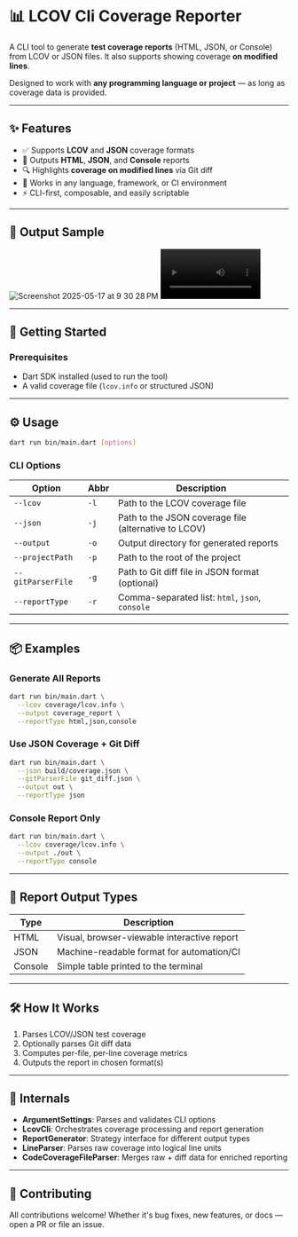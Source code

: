 
# 📊 LCOV Cli Coverage Reporter

A CLI tool to generate **test coverage reports** (HTML, JSON, or Console) from LCOV or JSON files. It also supports showing coverage **on modified lines**.

Designed to work with **any programming language or project** — as long as coverage data is provided.

---

## ✨ Features

- ✅ Supports **LCOV** and **JSON** coverage formats
- 📄 Outputs **HTML**, **JSON**, and **Console** reports
- 🔍 Highlights **coverage on modified lines** via Git diff
- 🧩 Works in any language, framework, or CI environment
- ⚡ CLI-first, composable, and easily scriptable

---

## 📸 Output Sample

![Screenshot 2025-05-17 at 9 30 28 PM](https://github.com/user-attachments/assets/16cca79b-dbd1-4847-beca-175f0aa6be4a)
<video src='https://github.com/user-attachments/assets/54bfbeb0-9de4-4607-875e-ea3c9073bb3f' width=180/>

---

## 🚀 Getting Started

### Prerequisites

- Dart SDK installed (used to run the tool)
- A valid coverage file (`lcov.info` or structured JSON)

---

## ⚙️ Usage

```bash
dart run bin/main.dart [options]
```

### CLI Options

| Option            | Abbr | Description                                          |
| ----------------- | ---- | ---------------------------------------------------- |
| `--lcov`          | `-l` | Path to the LCOV coverage file                       |
| `--json`          | `-j` | Path to the JSON coverage file (alternative to LCOV) |
| `--output`        | `-o` | Output directory for generated reports               |
| `--projectPath`   | `-p` | Path to the root of the project                      |
| `--gitParserFile` | `-g` | Path to Git diff file in JSON format (optional)      |
| `--reportType`    | `-r` | Comma-separated list: `html`, `json`, `console`      |

---

## 📦 Examples

### Generate All Reports

```bash
dart run bin/main.dart \
  --lcov coverage/lcov.info \
  --output coverage_report \
  --reportType html,json,console
```

### Use JSON Coverage + Git Diff

```bash
dart run bin/main.dart \
  --json build/coverage.json \
  --gitParserFile git_diff.json \
  --output out \
  --reportType json
```

### Console Report Only

```bash
dart run bin/main.dart \
  --lcov coverage/lcov.info \
  --output ./out \
  --reportType console
```

---

## 📁 Report Output Types

| Type    | Description                                 |
| ------- | ------------------------------------------- |
| HTML    | Visual, browser-viewable interactive report |
| JSON    | Machine-readable format for automation/CI   |
| Console | Simple table printed to the terminal        |

---

## 🛠 How It Works

1. Parses LCOV/JSON test coverage
2. Optionally parses Git diff data
3. Computes per-file, per-line coverage metrics
4. Outputs the report in chosen format(s)

---

## 🧠 Internals

* **ArgumentSettings**: Parses and validates CLI options
* **LcovCli**: Orchestrates coverage processing and report generation
* **ReportGenerator**: Strategy interface for different output types
* **LineParser**: Parses raw coverage into logical line units
* **CodeCoverageFileParser**: Merges raw + diff data for enriched reporting

---

## 🤝 Contributing

All contributions welcome! Whether it's bug fixes, new features, or docs — open a PR or file an issue.

